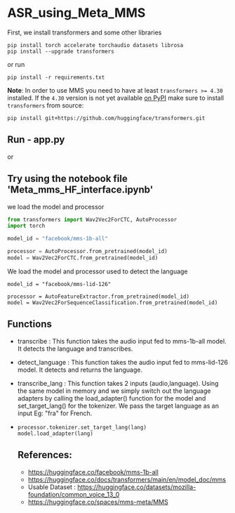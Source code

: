 # ASR_using_Meta_MMS

First, we install transformers and some other libraries
```
pip install torch accelerate torchaudio datasets librosa
pip install --upgrade transformers
````
or run 
```
pip install -r requirements.txt
```


**Note**: In order to use MMS you need to have at least `transformers >= 4.30` installed. If the `4.30` version
is not yet available [on PyPI](https://pypi.org/project/transformers/) make sure to install `transformers` from 
source:
```
pip install git+https://github.com/huggingface/transformers.git
```

## Run  - app.py
or
## Try using the notebook file 'Meta_mms_HF_interface.ipynb'






we load the model and processor

```py
from transformers import Wav2Vec2ForCTC, AutoProcessor
import torch

model_id = "facebook/mms-1b-all"

processor = AutoProcessor.from_pretrained(model_id)
model = Wav2Vec2ForCTC.from_pretrained(model_id)
```

We load the model and processor used to detect the language

```
model_id = "facebook/mms-lid-126"

processor = AutoFeatureExtractor.from_pretrained(model_id)
model = Wav2Vec2ForSequenceClassification.from_pretrained(model_id)

```

## Functions
- transcribe : This function takes the audio input fed to mms-1b-all model. It detects the language and transcribes.
- detect_language : This function takes the audio input fed to mms-lid-126 model. It detects and returns the language.
- transcribe_lang : This function takes 2 inputs (audio,language). Using the same model in memory and we simply switch out the language adapters by calling the load_adapter() function for the model and set_target_lang() for the tokenizer. We pass the target language as an input Eg: "fra" for French.
- ```
  processor.tokenizer.set_target_lang(lang)
  model.load_adapter(lang)
  ```




  ## References:
  - https://huggingface.co/facebook/mms-1b-all
  - https://huggingface.co/docs/transformers/main/en/model_doc/mms
  - Usable Dataset : https://huggingface.co/datasets/mozilla-foundation/common_voice_13_0
  - https://huggingface.co/spaces/mms-meta/MMS
